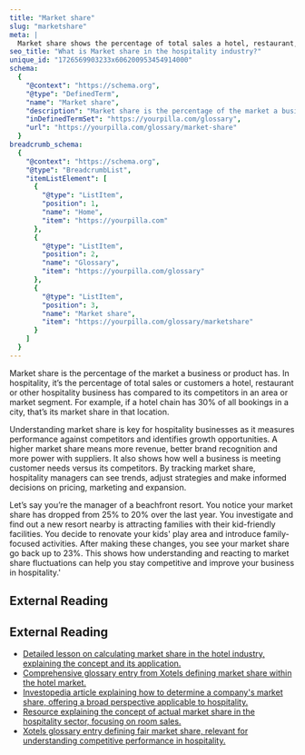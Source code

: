 ```yaml
---
title: "Market share"
slug: "marketshare"
meta: |
  Market share shows the percentage of total sales a hotel, restaurant, cafe, or bar captures within its market. Higher market share means better competitive performance.
seo_title: "What is Market share in the hospitality industry?"
unique_id: "1726569903233x606200953454914000"
schema:
  {
    "@context": "https://schema.org",
    "@type": "DefinedTerm",
    "name": "Market share",
    "description": "Market share is the percentage of the market a business or product holds, representing the proportion of total sales or customers a hospitality business captures compared to its competitors.",
    "inDefinedTermSet": "https://yourpilla.com/glossary",
    "url": "https://yourpilla.com/glossary/market-share"
  }
breadcrumb_schema:
  {
    "@context": "https://schema.org",
    "@type": "BreadcrumbList",
    "itemListElement": [
      {
        "@type": "ListItem",
        "position": 1,
        "name": "Home",
        "item": "https://yourpilla.com"
      },
      {
        "@type": "ListItem",
        "position": 2,
        "name": "Glossary",
        "item": "https://yourpilla.com/glossary"
      },
      {
        "@type": "ListItem",
        "position": 3,
        "name": "Market share",
        "item": "https://yourpilla.com/glossary/marketshare"
      }
    ]
  }
---
```


Market share is the percentage of the market a business or product has. In hospitality, it’s the percentage of total sales or customers a hotel, restaurant or other hospitality business has compared to its competitors in an area or market segment. For example, if a hotel chain has 30% of all bookings in a city, that’s its market share in that location.

Understanding market share is key for hospitality businesses as it measures performance against competitors and identifies growth opportunities. A higher market share means more revenue, better brand recognition and more power with suppliers. It also shows how well a business is meeting customer needs versus its competitors. By tracking market share, hospitality managers can see trends, adjust strategies and make informed decisions on pricing, marketing and expansion.

Let’s say you’re the manager of a beachfront resort. You notice your market share has dropped from 25% to 20% over the last year. You investigate and find out a new resort nearby is attracting families with their kid-friendly facilities. You decide to renovate your kids' play area and introduce family-focused activities. After making these changes, you see your market share go back up to 23%. This shows how understanding and reacting to market share fluctuations can help you stay competitive and improve your business in hospitality.'

## External Reading



## External Reading

*   [Detailed lesson on calculating market share in the hotel industry, explaining the concept and its application.](https://study.com/academy/lesson/how-to-calculate-hotel-market-share.html)
*   [Comprehensive glossary entry from Xotels defining market share within the hotel market.](https://www.xotels.com/en/glossary/market-share)
*   [Investopedia article explaining how to determine a company's market share, offering a broad perspective applicable to hospitality.](https://www.investopedia.com/ask/answers/033015/how-do-i-determine-particular-companys-market-share.asp)
*   [Resource explaining the concept of actual market share in the hospitality sector, focusing on room sales.](https://roompricegenie.com/actual-market-share-ams/)
*   [Xotels glossary entry defining fair market share, relevant for understanding competitive performance in hospitality.](https://www.xotels.com/en/glossary/fair-market-share)